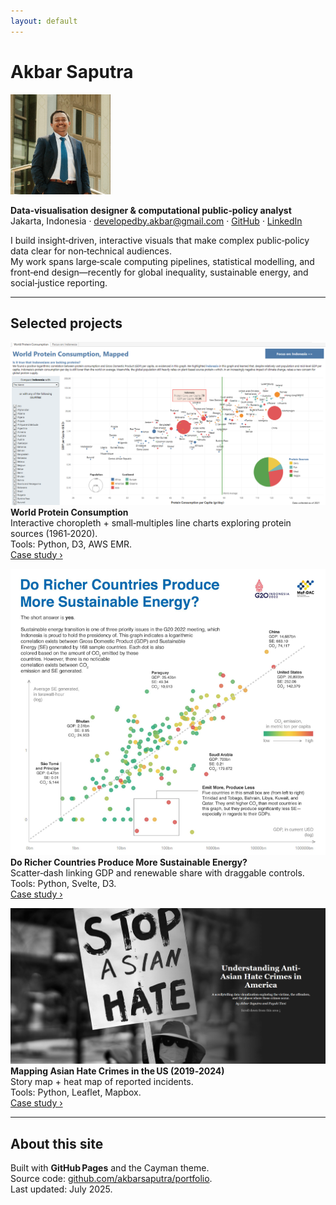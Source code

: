 ```yaml
---
layout: default
---
```


# Akbar Saputra

<img src="/assets/profile.jpg" alt="Profile photo" width="160">

**Data‑visualisation designer & computational public‑policy analyst**  
Jakarta, Indonesia · <developedby.akbar@gmail.com> · [GitHub](https://github.com/akbarsaputra) · [LinkedIn](https://linkedin.com/in/akbarsaputra)

I build insight‑driven, interactive visuals that make complex public‑policy data clear for non‑technical audiences.  
My work spans large‑scale computing pipelines, statistical modelling, and front‑end design—recently for global inequality, sustainable energy, and social‑justice reporting.

---

## Selected projects

![Protein thumbnail](/assets/protein-thumb.png)
**World Protein Consumption**<br>
Interactive choropleth + small‑multiples line charts exploring protein sources (1961‑2020).<br>
Tools: Python, D3, AWS EMR.<br>
[Case study ›](/projects/protein.md)

![Energy thumbnail](/assets/energy-thumb.png)
**Do Richer Countries Produce More Sustainable Energy?**<br>
Scatter‑dash linking GDP and renewable share with draggable controls.<br>
Tools: Python, Svelte, D3.<br>
[Case study ›](/projects/sustainable-energy.md)

![Asian Hate thumbnail](/assets/asian-hate-thumb.png)
**Mapping Asian Hate Crimes in the US (2019‑2024)**<br>
Story map + heat map of reported incidents.<br>
Tools: Python, Leaflet, Mapbox.<br>
[Case study ›](/projects/asian-hate-crimes.md)


---

## About this site

Built with **GitHub Pages** and the Cayman theme.  
Source code: [github.com/akbarsaputra/portfolio](https://github.com/akbarsaputra/portfolio).  
Last updated: July 2025.

